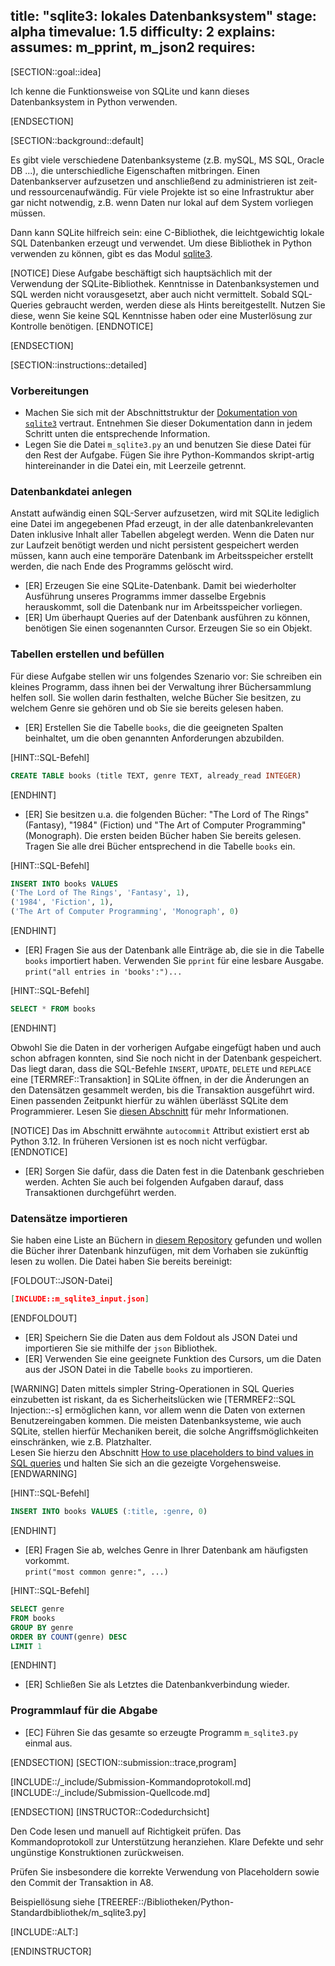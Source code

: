 title: "sqlite3: lokales Datenbanksystem"
stage: alpha
timevalue: 1.5
difficulty: 2
explains:
assumes: m_pprint, m_json2
requires:
---

[SECTION::goal::idea]

Ich kenne die Funktionsweise von SQLite und kann dieses Datenbanksystem in Python verwenden.

[ENDSECTION]

[SECTION::background::default]

Es gibt viele verschiedene Datenbanksysteme (z.B. mySQL, MS SQL, Oracle DB ...), die 
unterschiedliche Eigenschaften mitbringen. 
Einen Datenbankserver aufzusetzen und anschließend zu administrieren ist zeit- und ressourcenaufwändig. 
Für viele Projekte ist so eine Infrastruktur aber gar nicht notwendig, z.B. wenn Daten nur 
lokal auf dem System vorliegen müssen.

Dann kann SQLite hilfreich sein: eine C-Bibliothek, die leichtgewichtig lokale SQL Datenbanken 
erzeugt und verwendet. 
Um diese Bibliothek in Python verwenden zu können, gibt es das Modul 
[sqlite3](https://docs.python.org/3/library/sqlite3.html).

[NOTICE]
Diese Aufgabe beschäftigt sich hauptsächlich mit der Verwendung der SQLite-Bibliothek. 
Kenntnisse in Datenbanksystemen und SQL werden nicht vorausgesetzt, aber auch nicht 
vermittelt. Sobald SQL-Queries gebraucht werden, werden diese als Hints bereitgestellt. Nutzen 
Sie diese, wenn Sie keine SQL Kenntnisse haben oder eine Musterlösung zur Kontrolle benötigen.
[ENDNOTICE]

[ENDSECTION]

[SECTION::instructions::detailed]

### Vorbereitungen

- Machen Sie sich mit der Abschnittstruktur der
  [Dokumentation von `sqlite3`](https://docs.python.org/3/library/sqlite3.html) vertraut.
  Entnehmen Sie dieser Dokumentation dann in jedem Schritt unten die entsprechende Information.
- Legen Sie die Datei `m_sqlite3.py` an und benutzen Sie diese Datei für den Rest der 
  Aufgabe. 
  Fügen Sie ihre Python-Kommandos skript-artig hintereinander in die Datei ein, mit Leerzeile 
  getrennt.

### Datenbankdatei anlegen

Anstatt aufwändig einen SQL-Server aufzusetzen, wird mit SQLite lediglich eine Datei im 
angegebenen Pfad erzeugt, in der alle datenbankrelevanten Daten inklusive Inhalt aller Tabellen 
abgelegt werden. 
Wenn die Daten nur zur Laufzeit benötigt werden und nicht persistent gespeichert werden müssen, 
kann auch eine temporäre Datenbank im Arbeitsspeicher erstellt werden, die nach Ende des 
Programms gelöscht wird.

- [ER] Erzeugen Sie eine SQLite-Datenbank. 
  Damit bei wiederholter Ausführung unseres Programms immer dasselbe Ergebnis herauskommt,
  soll die Datenbank nur im Arbeitsspeicher vorliegen.
- [ER] Um überhaupt Queries auf der Datenbank ausführen zu können, benötigen Sie einen 
  sogenannten Cursor. Erzeugen Sie so ein Objekt.

### Tabellen erstellen und befüllen

Für diese Aufgabe stellen wir uns folgendes Szenario vor: Sie schreiben ein kleines Programm, 
dass ihnen bei der Verwaltung ihrer Büchersammlung helfen soll. Sie wollen darin festhalten, 
welche Bücher Sie besitzen, zu welchem Genre sie gehören und ob Sie sie bereits gelesen haben.

- [ER] Erstellen Sie die Tabelle `books`, die die geeigneten Spalten beinhaltet, um die oben 
  genannten Anforderungen abzubilden.

[HINT::SQL-Befehl]
```SQL
CREATE TABLE books (title TEXT, genre TEXT, already_read INTEGER)
```
[ENDHINT]

- [ER] Sie besitzen u.a. die folgenden Bücher: "The Lord of The Rings" (Fantasy), "1984" (Fiction) 
  und "The Art of Computer Programming" (Monograph). Die ersten beiden Bücher haben Sie bereits 
  gelesen. Tragen Sie alle drei Bücher entsprechend in die Tabelle `books` ein.

[HINT::SQL-Befehl]
```SQL
INSERT INTO books VALUES
('The Lord of The Rings', 'Fantasy', 1),
('1984', 'Fiction', 1),
('The Art of Computer Programming', 'Monograph', 0)
```
[ENDHINT]

- [ER] Fragen Sie aus der Datenbank alle Einträge ab, die sie in die Tabelle `books` importiert 
  haben. Verwenden Sie `pprint` für eine lesbare Ausgabe.  
  `print("all entries in 'books':")...`

[HINT::SQL-Befehl]
```SQL
SELECT * FROM books
```
[ENDHINT]

Obwohl Sie die Daten in der vorherigen Aufgabe eingefügt haben und auch schon abfragen konnten, 
sind Sie noch nicht in der Datenbank gespeichert. Das liegt daran, dass die SQL-Befehle `INSERT`,
`UPDATE`, `DELETE` und `REPLACE` eine [TERMREF::Transaktion] in SQLite öffnen, in der die 
Änderungen an den Datensätzen gesammelt werden, bis die Transaktion ausgeführt wird. Einen 
passenden Zeitpunkt hierfür zu wählen überlässt SQLite dem Programmierer. Lesen Sie 
[diesen Abschnitt](https://docs.python.org/3/library/sqlite3.html#sqlite3-controlling-transactions)
für mehr Informationen. 

[NOTICE]
Das im Abschnitt erwähnte `autocommit` Attribut existiert erst ab Python 3.12.
In früheren Versionen ist es noch nicht verfügbar.
[ENDNOTICE]

- [ER] Sorgen Sie dafür, dass die Daten fest in die Datenbank geschrieben werden. Achten Sie 
  auch bei folgenden Aufgaben darauf, dass Transaktionen durchgeführt werden.

### Datensätze importieren

Sie haben eine Liste an Büchern in 
[diesem Repository](https://github.com/alexpeterhall/reading-list/blob/master/ReadingList.json) 
gefunden und wollen die Bücher ihrer Datenbank hinzufügen, mit dem Vorhaben sie zukünftig lesen 
zu wollen. Die Datei haben Sie bereits bereinigt:

[FOLDOUT::JSON-Datei]
```JSON
[INCLUDE::m_sqlite3_input.json]
```
[ENDFOLDOUT]

- [ER] Speichern Sie die Daten aus dem Foldout als JSON Datei und importieren Sie sie mithilfe 
  der `json` Bibliothek.
- [ER] Verwenden Sie eine geeignete Funktion des Cursors, um die Daten aus der JSON Datei in die 
  Tabelle `books` zu importieren.

[WARNING]
Daten mittels simpler String-Operationen in SQL Queries einzubetten ist riskant, da es 
Sicherheitslücken wie [TERMREF2::SQL Injection::-s] ermöglichen kann, vor allem wenn die 
Daten von externen Benutzereingaben kommen. Die meisten Datenbanksysteme, wie auch SQLite, 
stellen hierfür Mechaniken bereit, die solche Angriffsmöglichkeiten einschränken, wie z.B. 
Platzhalter.  
Lesen Sie hierzu den Abschnitt 
[How to use placeholders to bind values in SQL queries](https://docs.python.org/3/library/sqlite3.html#how-to-use-placeholders-to-bind-values-in-sql-queries) 
und halten Sie sich an die gezeigte Vorgehensweise.
[ENDWARNING]

[HINT::SQL-Befehl]
```SQL
INSERT INTO books VALUES (:title, :genre, 0)
```
[ENDHINT]

- [ER] Fragen Sie ab, welches Genre in Ihrer Datenbank am häufigsten vorkommt.  
  `print("most common genre:", ...)`

[HINT::SQL-Befehl]
```SQL
SELECT genre
FROM books 
GROUP BY genre 
ORDER BY COUNT(genre) DESC
LIMIT 1
```
[ENDHINT]

- [ER] Schließen Sie als Letztes die Datenbankverbindung wieder.

### Programmlauf für die Abgabe

- [EC] Führen Sie das gesamte so erzeugte Programm `m_sqlite3.py` einmal aus.

[ENDSECTION]
[SECTION::submission::trace,program]

[INCLUDE::/_include/Submission-Kommandoprotokoll.md]
[INCLUDE::/_include/Submission-Quellcode.md]

[ENDSECTION]
[INSTRUCTOR::Codedurchsicht]

Den Code lesen und manuell auf Richtigkeit prüfen.
Das Kommandoprotokoll zur Unterstützung heranziehen.
Klare Defekte und sehr ungünstige Konstruktionen zurückweisen.

Prüfen Sie insbesondere die korrekte Verwendung von Placeholdern sowie den Commit der 
Transaktion in A8.

Beispiellösung siehe [TREEREF::/Bibliotheken/Python-Standardbibliothek/m_sqlite3.py]

[INCLUDE::ALT:]

[ENDINSTRUCTOR]
